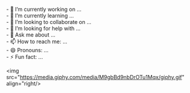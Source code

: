 
<p>
<p align="left">
- 🔭 I’m currently working on ...<br>
- 🌱 I’m currently learning ...<br>
- 👯 I’m looking to collaborate on ...<br>
- 🤔 I’m looking for help with ...<br>
- 💬 Ask me about ...<br>
- 📫 How to reach me: ...<br>
- 😄 Pronouns: ...<br>
- ⚡ Fun fact: ...
  
<img src="https://media.giphy.com/media/M9gbBd9nbDrOTu1Mqx/giphy.gif" align="right/>

</p>
</p>
